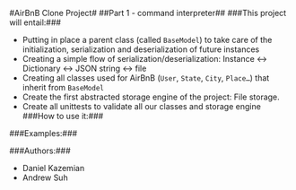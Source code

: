 #AirBnB Clone Project#
##Part 1 - command interpreter##
###This project will entail:###
* Putting in place a parent class (called `BaseModel`) to take care of the initialization, serialization and deserialization of future instances
* Creating a simple flow of serialization/deserialization: Instance <-> Dictionary <-> JSON string <-> file
* Creating all classes used for AirBnB (`User`, `State`, `City`, `Place…`) that inherit from `BaseModel`
* Create the first abstracted storage engine of the project: File storage.
* Create all unittests to validate all our classes and storage engine
###How to use it:###

###Examples:###

###Authors:###
* Daniel Kazemian
* Andrew Suh